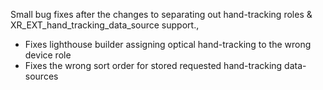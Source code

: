 Small bug fixes after the changes to separating out hand-tracking roles & XR_EXT_hand_tracking_data_source support.,
- Fixes lighthouse builder assigning optical hand-tracking to the wrong device role
- Fixes the wrong sort order for stored requested hand-tracking data-sources
